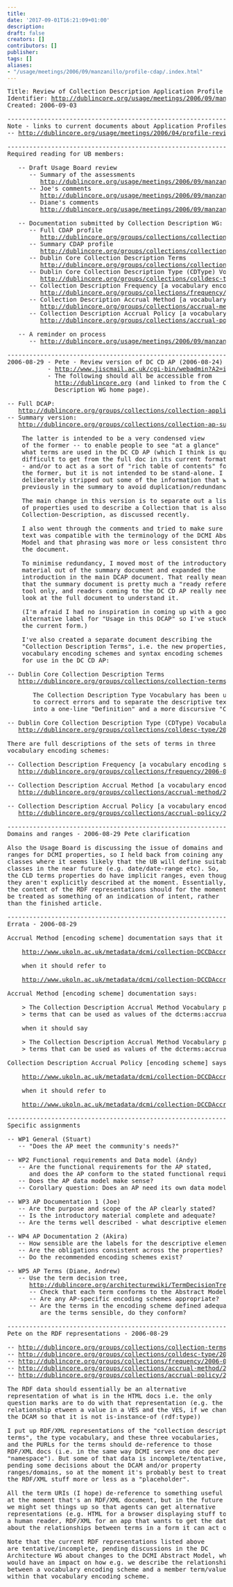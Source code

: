 ```yaml
---
title: 
date: '2017-09-01T16:21:09+01:00'
description: 
draft: false
creators: []
contributors: []
publisher: 
tags: []
aliases:
- "/usage/meetings/2006/09/manzanillo/profile-cdap/.index.html"
---
```


<pre>
Title: Review of Collection Description Application Profile
Identifier: <a href="http://dublincore.org/usage/meetings/2006/09/manzanillo/profile-cdap/.index.html">http://dublincore.org/usage/meetings/2006/09/manzanillo/profile-cdap/.index.html</a>
Created: 2006-09-03

----------------------------------------------------------------------
Note - links to current documents about Application Profiles at:
-- <a href="http://dublincore.org/usage/meetings/2006/04/profile-review/">http://dublincore.org/usage/meetings/2006/04/profile-review/</a>

----------------------------------------------------------------------
Required reading for UB members:

   -- Draft Usage Board review
      -- Summary of the assessments
         <a href="http://dublincore.org/usage/meetings/2006/09/manzanillo/profile-cdap/CDAP_review.pdf">http://dublincore.org/usage/meetings/2006/09/manzanillo/profile-cdap/CDAP_review.pdf</a>
      -- Joe's comments
         <a href="http://dublincore.org/usage/meetings/2006/09/manzanillo/profile-cdap/WP3_AP_Documentation_1.pdf">http://dublincore.org/usage/meetings/2006/09/manzanillo/profile-cdap/WP3_AP_Documentation_1.pdf</a>
      -- Diane's comments
         <a href="http://dublincore.org/usage/meetings/2006/09/manzanillo/profile-cdap/WP5_AP_Terms.pdf">http://dublincore.org/usage/meetings/2006/09/manzanillo/profile-cdap/WP5_AP_Terms.pdf</a>

   -- Documentation submitted by Collection Description WG:
      -- Full CDAP profile
         <a href="http://dublincore.org/groups/collections/collection-application-profile/2006-08-24/">http://dublincore.org/groups/collections/collection-application-profile/2006-08-24/</a>
      -- Summary CDAP profile
         <a href="http://dublincore.org/groups/collections/collection-ap-summary/2006-08-24/">http://dublincore.org/groups/collections/collection-ap-summary/2006-08-24/</a>
      -- Dublin Core Collection Description Terms
         <a href="http://dublincore.org/groups/collections/collection-terms/2006-08-24/">http://dublincore.org/groups/collections/collection-terms/2006-08-24/</a>
      -- Dublin Core Collection Description Type (CDType) Vocabulary 
         <a href="http://dublincore.org/groups/collections/colldesc-type/2006-08-24/">http://dublincore.org/groups/collections/colldesc-type/2006-08-24/</a>
      -- Collection Description Frequency [a vocabulary encoding scheme]
         <a href="http://dublincore.org/groups/collections/frequency/2006-08-24/">http://dublincore.org/groups/collections/frequency/2006-08-24/</a>
      -- Collection Description Accrual Method [a vocabulary encoding scheme]
         <a href="http://dublincore.org/groups/collections/accrual-method/2006-08-24/">http://dublincore.org/groups/collections/accrual-method/2006-08-24/</a>
      -- Collection Description Accrual Policy [a vocabulary encoding scheme]
         <a href="http://dublincore.org/groups/collections/accrual-policy/2006-08-24/">http://dublincore.org/groups/collections/accrual-policy/2006-08-24/</a>

   -- A reminder on process
      -- <a href="http://dublincore.org/usage/meetings/2006/09/manzanillo/profile-cdap/2006-02-13.process.txt">http://dublincore.org/usage/meetings/2006/09/manzanillo/profile-cdap/2006-02-13.process.txt</a>

----------------------------------------------------------------------
2006-08-29 - Pete - Review version of DC CD AP (2006-08-24) available
           - <a href="http://www.jiscmail.ac.uk/cgi-bin/webadmin?A2=ind0608&amp;L=dc-collections&amp;P=3773">http://www.jiscmail.ac.uk/cgi-bin/webadmin?A2=ind0608&amp;L=dc-collections&amp;P=3773</a>
           - The following should all be accessible from
             <a href="http://dublincore.org">http://dublincore.org</a> (and linked to from the Collection 
             Description WG home page).

-- Full DCAP:
   <a href="http://dublincore.org/groups/collections/collection-application-profile/2006-08-24/">http://dublincore.org/groups/collections/collection-application-profile/2006-08-24/</a>
-- Summary version:
   <a href="http://dublincore.org/groups/collections/collection-ap-summary/2006-08-24/">http://dublincore.org/groups/collections/collection-ap-summary/2006-08-24/</a>

    The latter is intended to be a very condensed view
    of the former -- to enable people to see "at a glance"
    what terms are used in the DC CD AP (which I think is quite
    difficult to get from the full doc in its current format)
    - and/or to act as a sort of "rich table of contents" for
    the former, but it is not intended to be stand-alone. I
    deliberately stripped out some of the information that was
    previously in the summary to avoid duplication/redundancy.

    The main change in this version is to separate out a list
    of properties used to describe a Collection that is also a
    Collection-Description, as discussed recently.
    
    I also went through the comments and tried to make sure the
    text was compatible with the terminology of the DCMI Abstract
    Model and that phrasing was more or less consistent throughout
    the document.
    
    To minimise redundancy, I moved most of the introductory
    material out of the summary document and expanded the
    introduction in the main DCAP document. That really means
    that the summary document is pretty much a "ready reference"
    tool only, and readers coming to the DC CD AP really need to
    look at the full document to understand it.
    
    (I'm afraid I had no inspiration in coming up with a good
    alternative label for "Usage in this DCAP" so I've stuck with
    the current form.)
    
    I've also created a separate document describing the
    "Collection Description Terms", i.e. the new properties,
    vocabulary encoding schemes and syntax encoding schemes coined
    for use in the DC CD AP:

-- Dublin Core Collection Description Terms
   <a href="http://dublincore.org/groups/collections/collection-terms/2006-08-24/">http://dublincore.org/groups/collections/collection-terms/2006-08-24/</a>

       The Collection Description Type Vocabulary has been updated,
       to correct errors and to separate the descriptive text out
       into a one-line "Definition" and a more discursive "Comment".

-- Dublin Core Collection Description Type (CDType) Vocabulary 
   <a href="http://dublincore.org/groups/collections/colldesc-type/2006-08-24/">http://dublincore.org/groups/collections/colldesc-type/2006-08-24/</a>

There are full descriptions of the sets of terms in three
vocabulary encoding schemes:

-- Collection Description Frequency [a vocabulary encoding scheme]
   <a href="http://dublincore.org/groups/collections/frequency/2006-08-24/">http://dublincore.org/groups/collections/frequency/2006-08-24/</a>

-- Collection Description Accrual Method [a vocabulary encoding scheme]
   <a href="http://dublincore.org/groups/collections/accrual-method/2006-08-24/">http://dublincore.org/groups/collections/accrual-method/2006-08-24/</a>

-- Collection Description Accrual Policy [a vocabulary encoding scheme]
   <a href="http://dublincore.org/groups/collections/accrual-policy/2006-08-24/">http://dublincore.org/groups/collections/accrual-policy/2006-08-24/</a>

----------------------------------------------------------------------
Domains and ranges - 2006-08-29 Pete clarification

Also the Usage Board is discussing the issue of domains and
ranges for DCMI properties, so I held back from coining any new
classes where it seems likely that the UB will define suitable
classes in the near future (e.g. date/date-range etc). So,
the CLD terms properties do have implicit ranges, even though
they aren't explicitly described at the moment. Essentially,
the content of the RDF representations should for the moment
be treated as something of an indication of intent, rather
than the finished article.

----------------------------------------------------------------------
Errata - 2006-08-29

Accrual Method [encoding scheme] documentation says that it replaces

    <a href="http://www.ukoln.ac.uk/metadata/dcmi/collection-DCCDAccrualPolicy/2004-08-18/">http://www.ukoln.ac.uk/metadata/dcmi/collection-DCCDAccrualPolicy/2004-08-18/</a>

    when it should refer to

    <a href="http://www.ukoln.ac.uk/metadata/dcmi/collection-DCCDAccrualMethod/2004-07-30/">http://www.ukoln.ac.uk/metadata/dcmi/collection-DCCDAccrualMethod/2004-07-30/</a>

Accrual Method [encoding scheme] documentation says:

    &gt; The Collection Description Accrual Method Vocabulary provides a set of
    &gt; terms that can be used as values of the dcterms:accrualPolicy property

    when it should say

    &gt; The Collection Description Accrual Method Vocabulary provides a set of
    &gt; terms that can be used as values of the dcterms:accrualMethod property

Collection Description Accrual Policy [encoding scheme] says that it replaces

    <a href="http://www.ukoln.ac.uk/metadata/dcmi/collection-DCCDAccrualPolicy/2004-08-18/">http://www.ukoln.ac.uk/metadata/dcmi/collection-DCCDAccrualPolicy/2004-08-18/</a>

    when it should refer to

    <a href="http://www.ukoln.ac.uk/metadata/dcmi/collection-DCCDAccrualPolicy/2004-07-30/">http://www.ukoln.ac.uk/metadata/dcmi/collection-DCCDAccrualPolicy/2004-07-30/</a>

----------------------------------------------------------------------
Specific assignments

-- WP1 General (Stuart)
   -- "Does the AP meet the community's needs?"

-- WP2 Functional requirements and Data model (Andy)
   -- Are the functional requirements for the AP stated,
      and does the AP conform to the stated functional requirements?
   -- Does the AP data model make sense?
   -- Corollary question: Does an AP need its own data model?

-- WP3 AP Documentation 1 (Joe)
   -- Are the purpose and scope of the AP clearly stated?
   -- Is the introductory material complete and adequate?
   -- Are the terms well described - what descriptive elements are present?

-- WP4 AP Documentation 2 (Akira)
   -- How sensible are the labels for the descriptive elements?
   -- Are the obligations consistent across the properties?
   -- Do the recommended encoding schemes exist?

-- WP5 AP Terms (Diane, Andrew)
   -- Use the term decision tree,
      <a href="http://dublincore.org/architecturewiki/TermDecisionTree">http://dublincore.org/architecturewiki/TermDecisionTree</a>:
      -- Check that each term conforms to the Abstract Model
      -- Are any AP-specific encoding schemes appropriate? 
      -- Are the terms in the encoding scheme defined adequately, 
         are the terms sensible, do they conform?

----------------------------------------------------------------------
Pete on the RDF representations - 2006-08-29

-- <a href="http://dublincore.org/groups/collections/collection-terms/2006-08-24/cldterms.rdf">http://dublincore.org/groups/collections/collection-terms/2006-08-24/cldterms.rdf</a>
-- <a href="http://dublincore.org/groups/collections/colldesc-type/2006-08-24/cdtype.rdf">http://dublincore.org/groups/collections/colldesc-type/2006-08-24/cdtype.rdf</a>
-- <a href="http://dublincore.org/groups/collections/frequency/2006-08-24/freq.rdf">http://dublincore.org/groups/collections/frequency/2006-08-24/freq.rdf</a>
-- <a href="http://dublincore.org/groups/collections/accrual-method/2006-08-24/accmeth.rdf">http://dublincore.org/groups/collections/accrual-method/2006-08-24/accmeth.rdf</a>
-- <a href="http://dublincore.org/groups/collections/accrual-policy/2006-08-24/accpol.rdf">http://dublincore.org/groups/collections/accrual-policy/2006-08-24/accpol.rdf</a>

The RDF data should essentially be an alternative
representation of what is in the HTML docs i.e. the only
question marks are to do with that representation (e.g. the
relationship etween a value in a VES and the VES, if we change
the DCAM so that it is not is-instance-of (rdf:type))

I put up RDF/XML representations of the "collection description
terms", the type vocabulary, and these three vocabularies,
and the PURLs for the terms should de-reference to those
RDF/XML docs (i.e. in the same way DCMI serves one doc per
"namespace"). But some of that data is incomplete/tentative,
pending some decisions about the DCAM and/or property
ranges/domains, so at the moment it's probably best to treat
the RDF/XML stuff more or less as a "placeholder".

All the term URIs (I hope) de-reference to something useful --
at the moment that's an RDF/XML document, but in the future
we might set things up so that agents can get alternative
representations (e.g. HTML for a browser displaying stuff to
a human reader, RDF/XML for an app that wants to get the data
about the relationships between terms in a form it can act on).

Note that the current RDF representations listed above
are tentative/incomplete, pending discussions in the DC
Architecture WG about changes to the DCMI Abstract Model, which
would have an impact on how e.g. we describe the relationship
between a vocabulary encoding scheme and a member term/value
within that vocabulary encoding scheme.

</pre>
